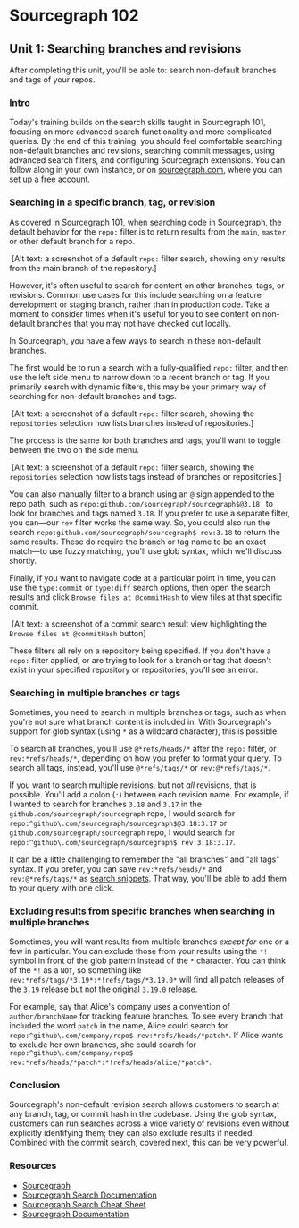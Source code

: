 # Sourcegraph 102

## Unit 1: Searching branches and revisions

After completing this unit, you'll be able to: search non-default branches and tags of your repos.

### Intro

Today's training builds on the search skills taught in Sourcegraph 101, focusing on more advanced search functionality and more complicated queries. By the end of this training, you should feel comfortable searching non-default branches and revisions, searching commit messages, using advanced search filters, and configuring Sourcegraph extensions. You can follow along in your own instance, or on [sourcegraph.com](https://www.sourcegraph.com/search), where you can set up a free account.

### Searching in a specific branch, tag, or revision

As covered in Sourcegraph 101, when searching code in Sourcegraph, the default behavior for the `repo:` filter is to return results from the `main`, `master`, or other default branch for a repo. 

![]()
[Alt text: a screenshot of a default `repo:` filter search, showing only results from the main branch of the repository.]

However, it's often useful to search for content on other branches, tags, or revisions. Common use cases for this include searching on a feature development or staging branch, rather than in production code. Take a moment to consider times when it's useful for you to see content on non-default branches that you may not have checked out locally.

In Sourcegraph, you have a few ways to search in these non-default branches.

The first would be to run a search with a fully-qualified `repo:` filter, and then use the left side menu to narrow down to a recent branch or tag. If you primarily search with dynamic filters, this may be your primary way of searching for non-default branches and tags. 

![]()
[Alt text: a screenshot of a default `repo:` filter search, showing the `repositories` selection now lists branches instead of repositories.]

The process is the same for both branches and tags; you'll want to toggle between the two on the side menu.

![]()
[Alt text: a screenshot of a default `repo:` filter search, showing the `repositories` selection now lists tags instead of branches or repositories.]

You can also manually filter to a branch using an `@` sign appended to the repo path, such as `repo:github.com/sourcegraph/sourcegraph$@3.18 ` to look for branches and tags named `3.18`. If you prefer to use a separate filter, you can—our `rev` filter works the same way. So, you could also run the search `repo:github.com/sourcegraph/sourcegraph$ rev:3.18` to return the same results. These do require the branch or tag name to be an exact match—to use fuzzy matching, you'll use glob syntax, which we'll discuss shortly.

Finally, if you want to navigate code at a particular point in time, you can use the `type:commit` or `type:diff` search options, then open the search results and click `Browse files at @commitHash` to view files at that specific commit.

![]()
[Alt text: a screenshot of a commit search result view highlighting the `Browse files at @commitHash` button]

These filters all rely on a repository being specified. If you don't have a `repo:` filter applied, or are trying to look for a branch or tag that doesn't exist in your specified repository or repositories, you'll see an error.

### Searching in multiple branches or tags

Sometimes, you need to search in multiple branches or tags, such as when you're not sure what branch content is included in. With Sourcegraph's support for glob syntax (using `*` as a wildcard character), this is possible.

To search all branches, you'll use `@*refs/heads/*` after the `repo:` filter, or `rev:*refs/heads/*`, depending on how you prefer to format your query. To search all tags, instead, you'll use `@*refs/tags/*` or `rev:@*refs/tags/*`.

If you want to search multiple revisions, but not _all_ revisions, that is possible. You'll add a colon (`:`) between each revision name. For example, if I wanted to search for branches `3.18` and `3.17` in the `github.com/sourcegraph/sourcegraph` repo, I would search for `repo:^github\.com/sourcegraph/sourcegraph$@3.18:3.17` or `github.com/sourcegraph/sourcegraph` repo, I would search for `repo:^github\.com/sourcegraph/sourcegraph$ rev:3.18:3.17`. 

It can be a little challenging to remember the "all branches" and "all tags" syntax. If you prefer, you can save `rev:*refs/heads/*` and `rev:@*refs/tags/*` as [search snippets](https://docs.sourcegraph.com/code_search/how-to/snippets#creating-custom-search-snippets). That way, you'll be able to add them to your query with one click.

### Excluding results from specific branches when searching in multiple branches

Sometimes, you will want results from multiple branches _except for_ one or a few in particular. You can exclude those from your results using the `*!` symbol in front of the glob pattern instead of the `*` character. You can think of the `*!` as a `NOT`, so something like `rev:*refs/tags/*3.19*:*!refs/tags/*3.19.0*` will find all patch releases of the `3.19` release but not the original `3.19.0` release.

For example, say that Alice's company uses a convention of `author/branchName` for tracking feature branches. To see every branch that included the word `patch` in the name, Alice could search for `repo:^github\.com/company/repo$ rev:*refs/heads/*patch*`. If Alice wants to exclude her own branches, she could search for `repo:^github\.com/company/repo$ rev:*refs/heads/*patch*:*!refs/heads/alice/*patch*`. 

### Conclusion

Sourcegraph's non-default revision search allows customers to search at any branch, tag, or commit hash in the codebase. Using the glob syntax, customers can run searches across a wide variety of revisions even without explicitly identifying them; they can also exclude results if needed. Combined with the commit search, covered next, this can be very powerful.

### Resources

- [Sourcegraph](https://sourcegraph.com)
- [Sourcegraph Search Documentation](https://docs.sourcegraph.com/code_search/reference/queries#search-pattern-syntax)
- [Sourcegraph Search Cheat Sheet](https://learn.sourcegraph.com/how-to-search-code-with-sourcegraph-a-cheat-sheet)
- [Sourcegraph Documentation](https://docs.sourcegraph.com)

